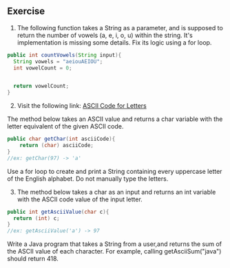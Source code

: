 ## Exercise



1) The following function takes a String as a parameter, and is supposed to return the number of vowels (a, e, i, o, u) within the string. It's implementation is missing some details. Fix its logic using a for loop.

```java
public int countVowels(String input){
  String vowels = "aeiouAEIOU";
  int vowelCount = 0;


  return vowelCount;
}
```

2) Visit the following link: [ASCII Code for Letters](http://sticksandstones.kstrom.com/appen.html)

The method below takes an ASCII value and returns a char variable with the letter equivalent of the given ASCII code.

```java
public char getChar(int asciiCode){
    return (char) asciiCode;
}
//ex: getChar(97) -> 'a'
```

Use a for loop to create and print a String containing every uppercase letter of the English alphabet. Do not manually type the letters.



3) The method below takes a char as an input and returns an int variable with the ASCII code value of the input letter.


```java
public int getAsciiValue(char c){
  return (int) c;
}
//ex: getAsciiValue('a') -> 97
```

Write a Java program that takes a String from a user,and returns the sum of the ASCII value of each character. For example, calling getAsciiSum("java") should return 418.
